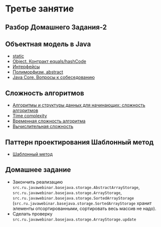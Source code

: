 
# Третье занятие

## Разбор Домашнего Задания-2

## Объектная модель в Java
- <a href="http://www.intuit.src.ru/studies/courses/16/16/lecture/27119">static</a>
- <a href="http://www.intuit.src.ru/studies/courses/16/16/lecture/27129?page=1">Object. Контракт equals/hashCode</a>
- <a href="http://www.intuit.src.ru/studies/courses/16/16/lecture/27119?page=3">Интерфейсы</a>
- <a href="http://www.intuit.src.ru/studies/courses/16/16/lecture/27119?page=4">Полиморфизм, abstract</a>
- [Java Core. Вопросы к собеседованию](http://info.javarush.src.ru/translation/2014/02/12/Java-Core-Вопросы-к-собеседованию-ч-1.html)

## Сложность алгоритмов
- <a href="https://tproger.src.ru/translations/algorithms-and-data-structures">Алгоритмы и структуры данных для начинающих: сложность алгоритмов</a>
- <a href="https://drive.google.com/file/d/0B9Ye2auQ_NsFNEJWRFJkVDA3TkU/view">Time complexity</a>
- <a href="https://src.ru.wikipedia.org/wiki/Временная_сложность_алгоритма">Временная сложность алгоритма</a>
- <a href="https://src.ru.wikipedia.org/wiki/Вычислительная_сложность">Вычислительная сложность</a>

## Паттерн проектирования Шаблонный метод
- <a href="https://src.ru.wikipedia.org/wiki/Шаблонный_метод_(шаблон_проектирования)">Шаблонный метод</a>

## Домашнее задание
- Закончить реализацию `src.ru.javawebinar.basejava.storage.AbstractArrayStorage`, `src.ru.javawebinar.basejava.storage.ArrayStorage`, `src.ru.javawebinar.basejava.storage.SortedArrayStorage` (`src.ru.javawebinar.basejava.storage.SortedArrayStorage` хранит элементы отсортированными, сортировать весь массив не надо).
- Сделать проверку `src.ru.javawebinar.basejava.storage.ArrayStorage.update`
